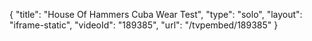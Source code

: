 {
    "title": "House Of Hammers Cuba Wear Test",
    "type": "solo",
    "layout": "iframe-static",
    "videoId": "189385",
    "url": "\/tvpembed\/189385"
}
